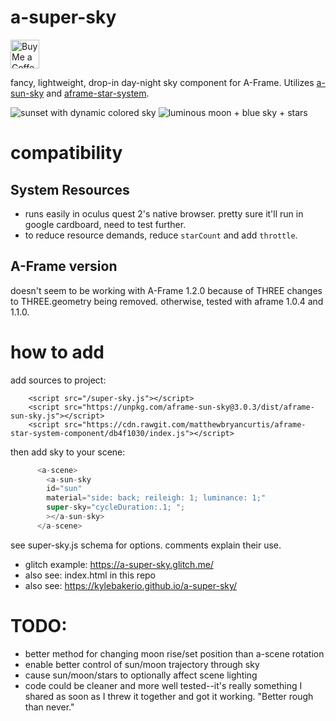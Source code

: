 # a-super-sky
<a href='https://ko-fi.com/kylev' target='_blank'><img height='35' style='border:0px;height:46px;' src='https://az743702.vo.msecnd.net/cdn/kofi3.png?v=0' border='0' alt='Buy Me a Coffee at ko-fi.com' /><a/>

fancy, lightweight, drop-in day-night sky component for A-Frame.
Utilizes [a-sun-sky](https://supermedium.com/superframe/components/sun-sky/) and [aframe-star-system](https://github.com/handeyeco/aframe-star-system-component).

![sunset with dynamic colored sky](https://i.imgur.com/tzEqI6B.png)
![luminous moon + blue sky + stars](https://i.imgur.com/w6847An.png)


# compatibility

## System Resources
- runs easily in oculus quest 2's native browser. pretty sure it'll run in google cardboard, need to test further.
- to reduce resource demands, reduce `starCount` and add `throttle`.

## A-Frame version
doesn't seem to be working with A-Frame 1.2.0 because of THREE changes to THREE.geometry being removed.
otherwise, tested with aframe 1.0.4 and 1.1.0.

# how to add

add sources to project:
```
    <script src="/super-sky.js"></script> 
    <script src="https://unpkg.com/aframe-sun-sky@3.0.3/dist/aframe-sun-sky.js"></script>
    <script src="https://cdn.rawgit.com/matthewbryancurtis/aframe-star-system-component/db4f1030/index.js"></script>
```

then add sky to your scene:
```js
      <a-scene>
        <a-sun-sky 
        id="sun"
        material="side: back; reileigh: 1; luminance: 1;"
        super-sky="cycleDuration:.1; ";
        ></a-sun-sky>
      </a-scene>
```

see super-sky.js schema for options. comments explain their use.

- glitch example: https://a-super-sky.glitch.me/
- also see: index.html in this repo
- also see: https://kylebakerio.github.io/a-super-sky/

# TODO:
- better method for changing moon rise/set position than a-scene rotation
- enable better control of sun/moon trajectory through sky
- cause sun/moon/stars to optionally affect scene lighting
- code could be cleaner and more well tested--it's really something I shared as soon as I threw it together and got it working. "Better rough than never."


